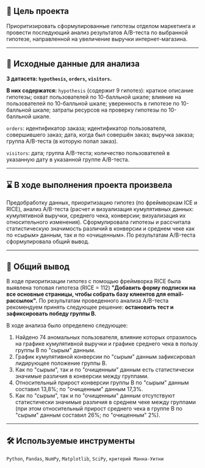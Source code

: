 ## 🎯 Цель проекта
Приоритизировать сформулированные гипотезы отделом маркетинга и провести последующий анализ результатов А/B-теста по выбранной гипотезе, направленной на увеличение выручки интернет-магазина.
<hr>

## 📂 Исходные данные для анализа
**3 датасета: `hypothesis`, `orders`, `visitors`.**

**В них содержатся:**
`hypothesis` (содержит 9 гипотез): краткое описание гипотезы; охват пользователей по 10-балльной шкале; влияние на пользователей по 10-балльной шкале; уверенность в гипотезе по 10-балльной шкале; затраты ресурсов на проверку гипотезы по 10-балльной шкале.

`orders`: идентификатор заказа; идентификатор пользователя, совершившего заказ; дата, когда был совершён заказ; выручка заказа; группа A/B-теста (в которую попал заказ).

`visitors`: дата; группа A/B-теста; количество пользователей в указанную дату в указанной группе A/B-теста.
<hr>

## ⌛ В ходе выполнения проекта произвела
Предобработку данных, приоритизацию гипотез (по фреймворкам ICE и RICE), анализ A/B-теста (расчет и визуализация кумулятивных данных: кумулятивной выручки, среднего чека, конверсии; визуализация их относительного изменения). Сформулировала гипотезы и рассчитала статистическую значимость различий в конверсии и среднем чеке как по «сырым» данным, так и по «очищенным». По результатам A/B-теста сформулировала общий вывод.
<hr>

## 📃 Общий вывод
В ходе приоритизации гипотез с помощью фреймворка RICE была выявлена топовая гипотеза (RICE = 112) **"Добавить форму подписки на все основные страницы, чтобы собрать базу клиентов для email-рассылок".**
По результатам проведенного анализа А/B-теста рекомендуем принять следующее решение: **остановить тест и зафиксировать победу группы B.**
 
В ходе анализа было определено следующее:
1) Найдено 74 аномальных пользователя, влияние которых отразилось на графике кумулятивной выручки и графике среднего чека в пользу группы B по "сырым" данным.
2) График кумулятивной конверсии по "сырым" данным зафиксировал лидирующее положение группы B.
3) Как по "сырым", так и по "очищенным" данным есть статистически значимые различия в конверсии между группами.
4) Относительный прирост конверсии группы B по "сырым" данным составил 13,8%; по "очищенным" данным 17,3%.
5) Как по "сырым", так и по "очищенным" данным отсутствуют статистически значимые различия в среднем чеке между группами (при этом относительный прирост среднего чека в группе B по "сырым" данным составил 26%; по "очищенным" 2%).
<hr>

## 🛠️ Используемые инструменты
`Python`, `Pandas`, `NumPy`, `Matplotlib`, `SciPy`, `критерий Манна-Уитни`
